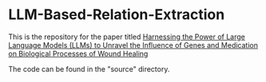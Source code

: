 # LLM-Based-Relation-Extraction
This is the repository for the paper titled [Harnessing the Power of Large Language Models (LLMs) to Unravel the Influence of Genes and Medication on Biological Processes of Wound Healing](https://www.biorxiv.org/content/10.1101/2024.03.26.586862v1)

The code can be found in the "source" directory.
